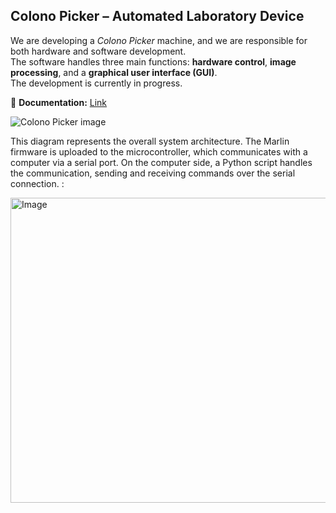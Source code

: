 ## Colono Picker – Automated Laboratory Device

We are developing a *Colono Picker* machine, and we are responsible for both hardware and software development.  
The software handles three main functions: **hardware control**, **image processing**, and a **graphical user interface (GUI)**.  
The development is currently in progress.

📄 **Documentation:** [Link](https://drive.google.com/file/d/1C1t8FTP1aqNm0WX3stonJt505Jj_czNe/view?usp=sharing)

![Colono Picker image](https://github.com/user-attachments/assets/ddab4810-7a5a-405a-b382-d0f825052909)



This diagram represents the overall system architecture. The Marlin firmware is uploaded to the microcontroller, which communicates with a computer via a serial port. On the computer side, a Python script handles the communication, sending and receiving commands over the serial connection. : 

<img width="816" height="488" alt="Image" src="https://github.com/user-attachments/assets/6119dfe0-2ba3-4ac7-90c9-5ed827b86d04" />
